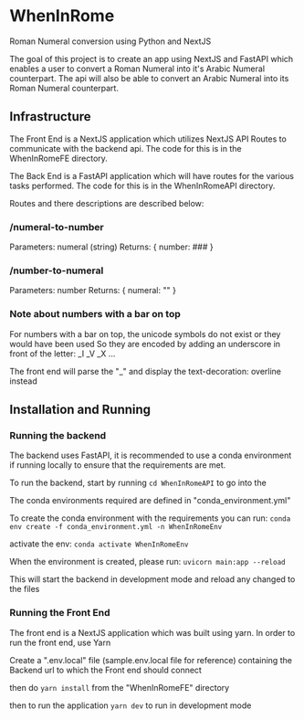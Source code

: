 # WhenInRome
Roman Numeral conversion using Python and NextJS

The goal of this project is to create an app using NextJS and FastAPI which enables a user to convert a Roman Numeral into it's Arabic Numeral counterpart. The api will also be able to convert an Arabic Numeral into its Roman Numeral counterpart.



## Infrastructure

The Front End is a NextJS application which utilizes NextJS API Routes to communicate with the backend api. The code for this is in the WhenInRomeFE directory.

The Back End is a FastAPI application which will have routes for the various tasks performed. The code for this is in the WhenInRomeAPI directory.

Routes and there descriptions are described below:
### /numeral-to-number
Parameters: numeral (string)
Returns: {
    number: ###
}

### /number-to-numeral
Parameters: number
Returns: {
    numeral: ""
}

### Note about numbers with a bar on top

For numbers with a bar on top, the unicode symbols do not exist or they would have been used
So they are encoded by adding an underscore in front of the letter:
_I
_V
_X
...

The front end will parse the "_" and display the text-decoration: overline instead

## Installation and Running

### Running the backend
The backend uses FastAPI, it is recommended to use a conda environment if running locally to ensure that the requirements are met.

To run the backend, start by running `cd WhenInRomeAPI` to go into the 

The conda environments required are defined in "conda_environment.yml"

To create the conda environment with the requirements you can run:
`conda env create -f conda_environment.yml -n WhenInRomeEnv`

activate the env:
`conda activate WhenInRomeEnv`

When the environment is created, please run:
`uvicorn main:app --reload`

This will start the backend in development mode and reload any changed to the files

### Running the Front End

The front end is a NextJS application which was built using yarn.
In order to run the front end, use Yarn

Create a ".env.local" file (sample.env.local file for reference) containing the Backend url to which the Front end should connect

then do `yarn install` from the "WhenInRomeFE" directory

then to run the application `yarn dev` to run in development mode
